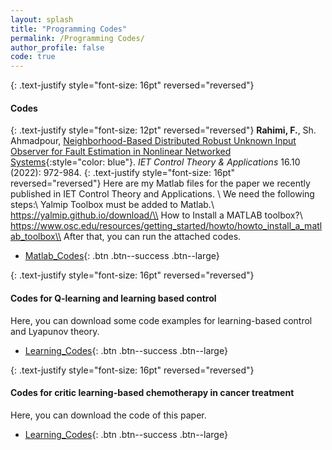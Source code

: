```yaml
---
layout: splash
title: "Programming Codes"
permalink: /Programming Codes/
author_profile: false
code: true
---
```



{: .text-justify style="font-size: 16pt" reversed="reversed"}
#### Codes


{: .text-justify style="font-size: 12pt" reversed="reversed"}
**Rahimi, F.**, Sh. Ahmadpour, [Neighborhood-Based Distributed Robust Unknown Input Observer for Fault Estimation in Nonlinear Networked Systems](https://ietresearch.onlinelibrary.wiley.com/doi/full/10.1049/cth2.12278){:style="color: blue"}. *IET Control Theory & Applications* 16.10 (2022): 972-984.
{: .text-justify style="font-size: 16pt" reversed="reversed"}
Here are my Matlab files for the paper we recently published in IET Control Theory and Applications. \\
We need the following steps:\\
Yalmip Toolbox must be added to Matlab.\\
https://yalmip.github.io/download/\\
How to Install a MATLAB toolbox?\\
https://www.osc.edu/resources/getting_started/howto/howto_install_a_matlab_toolbox\\
After that, you can run the attached codes. 
- [Matlab_Codes](https://farshad-rahimi.github.io/FarshadRahimi/files/CodeprogrammingMatlab_example2_2.rar){: .btn .btn--success .btn--large}

{: .text-justify style="font-size: 16pt" reversed="reversed"}
#### Codes for Q-learning and learning based control 

Here, you can download some code examples for learning-based control and Lyapunov theory.
- [Learning_Codes](https://farshad-rahimi.github.io/FarshadRahimi/files/learningCodes.rar){: .btn .btn--success .btn--large}


{: .text-justify style="font-size: 16pt" reversed="reversed"}
#### Codes for critic learning-based chemotherapy in cancer treatment  

Here, you can download the code of this paper.
- [Learning_Codes](https://farshad-rahimi.github.io/FarshadRahimi/files/Final_version_codes.rar){: .btn .btn--success .btn--large}
